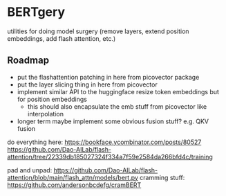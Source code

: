 # BERTgery
utilities for doing model surgery (remove layers, extend position embeddings, add flash attention, etc.)

## Roadmap
- put the flashattention patching in here from picovector package
- put the layer slicing thing in here from picovector
- implement similar API to the huggingface resize token embeddings but for position embeddings
    - this should also encapsulate the emb stuff from picovector like interpolation
- longer term maybe implement some obvious fusion stuff? e.g. QKV fusion


do everything here: https://bookface.ycombinator.com/posts/80527
https://github.com/Dao-AILab/flash-attention/tree/22339db185027324f334a7f59e2584da266bfd4c/training

pad and unpad: https://github.com/Dao-AILab/flash-attention/blob/main/flash_attn/models/bert.py
cramming stuff: https://github.com/andersonbcdefg/cramBERT